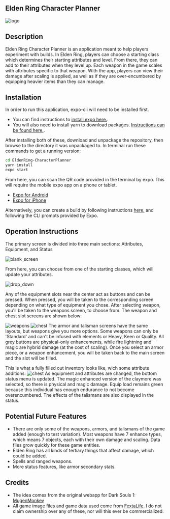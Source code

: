 ## Elden Ring Character Planner
![logo](https://i.imgur.com/U1JLw57.png)
## Description
Elden Ring Character Planner is an application meant to help players experiment with builds. In Elden Ring, players can choose a starting class which determines their starting attributes and level. From there, they can add to their attributes when they level up. Each weapon in the game scales with attributes specific to that weapon. With the app, players can view their damage after scaling is applied, as well as if they are over-encumbered by equipping heavier items than they can manage.

## Installation

In order to run this application, expo-cli will need to be installed first.
- You can find instructions to [install expo here.](https://docs.expo.dev/get-started/installation/).
- You will also need to install yarn to download packages. [Instructions can be found here.](https://classic.yarnpkg.com/lang/en/docs/install).

After installing both of these, download and unpackage the repository, then browse to the directory it was unpackaged to.
In terminal run these commands to get a running version:
```sh
cd EldenRing-CharacterPlanner
yarn install
expo start
```

From here, you can scan the QR code provided in the terminal by expo. This will require the mobile expo app on a phone or tablet. 
- [Expo for Android](https://play.google.com/store/apps/details?id=host.exp.exponent)
- [Expo for iPhone](https://apps.apple.com/ca/app/expo-go/id982107779)

Alternatively, you can create a build by following instructions [here.](https://docs.expo.dev/classic/building-standalone-apps/) and  following the CLI prompts provided by Expo.

## Operation Instructions

The primary screen is divided into three main sections: Attributes, Equipment, and Status

![blank_screen](https://i.imgur.com/wYUaqTB.pngg)

From here, you can choose from one of the starting classes, which will update your attributes.

![drop_down](https://i.imgur.com/3OTm86H.png)

Any of the equipment slots near the center act as buttons and can be pressed. When pressed, you will be taken to the corresponding screen depending on what type of equipment you chose. After selecting weapon, you'll be taken to the weapons screen, to choose from. The weapon and chest slot screens are shown below:

![weapons](https://i.imgur.com/jsqdwux.png) ![chest](https://i.imgur.com/kTvktrp.png)
The armor and talisman screens have the same layouts, but weapons give you more options. Some weapons can only be 'Standard' and can't be infused with elements or Heavy, Keen or Quality. All grey buttons are physical-only enhancements, while fire lightning and magic are hybrid damage (at the cost of scaling). Once you select an armor piece, or a weapon enhancement, you will be taken back to the main screen and the slot will be filled.

This is what a fully filled out inventory looks like, wich some attribute additions:
![chest](https://i.imgur.com/Amlm4jG.png)
As equipment and attributes are changed, the bottom status menu is updated. The magic enhanced version of the claymore was selected, so there is physical and magic damage. Equip load remains green because this individual has enough endurance to not become overencumbered. The effects of the talismans are also displayed in the status.

## Potential Future Features
- There are only some of the weapons, armors, and talismans of the game added (enough to test variation). Most weapons have 7 enhance types, which means 7 objects, each with their own damage and scaling. Data files grow quickly for these game entities.
- Elden Ring has all kinds of tertiary things that affect damage, which could be added.
- Spells and ranged weapons.
- More status features, like armor secondary stats.

## Credits
- The idea comes from the original webapp for Dark Souls 1: [MugenMonkey](https://mugenmonkey.com/darksouls)
- All game image files and game data used come from [FextaLife](https://eldenring.wiki.fextralife.com/Elden+Ring+Wiki). I do not claim ownership over any of these, nor will this ever be commercialized.
